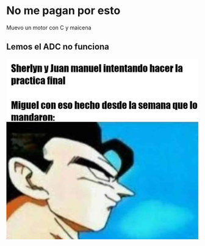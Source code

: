 # No me pagan por esto
Muevo un motor con C y maicena

## Lemos el ADC no funciona
![Elmeme](./Dios_no_existe.png)
